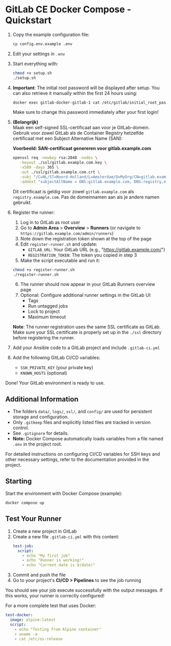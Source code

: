 # GitLab CE Docker Compose - Quickstart

1. Copy the example configuration file:
   ```sh
   cp config.env.example .env
   ```
2. Edit your settings in `.env`
3. Start everything with:
   ```bash
   chmod +x setup.sh
   ./setup.sh
   ```
4. **Important**: The initial root password will be displayed after setup. You can also retrieve it manually within the first 24 hours using:
   ```bash
   docker exec gitlab-docker-gitlab-1 cat /etc/gitlab/initial_root_password
   ```
   Make sure to change this password immediately after your first login!

5. **(Belangrijk)**  
    Maak een self-signed SSL-certificaat aan voor je GitLab-domein. Gebruik voor zowel GitLab als de Container Registry hetzelfde certificaat met een Subject Alternative Name (SAN):

    **Voorbeeld: SAN-certificaat genereren voor gitlab.example.com**
    ```sh
    openssl req -newkey rsa:2048 -nodes \
       -keyout ./ssl/gitlab.example.com.key \
       -x509 -days 365 \
       -out ./ssl/gitlab.example.com.crt \
       -subj "/C=NL/ST=Noord-Holland/L=Amsterdam/O=MyOrg/CN=gitlab.example.com" \
       -addext "subjectAltName = DNS:gitlab.example.com, DNS:registry.example.com"
    ```
    Dit certificaat is geldig voor zowel `gitlab.example.com` als `registry.example.com`. Pas de domeinnamen aan als je andere namen gebruikt.
6. Register the runner:
   1. Log in to GitLab as root user
   2. Go to **Admin Area** > **Overview** > **Runners** (or navigate to `https://gitlab.example.com/admin/runners`)
   3. Note down the registration token shown at the top of the page
   4. Edit `register-runner.sh` and update:
      - `GITLAB_URL`: Your GitLab URL (e.g., "https://gitlab.example.com/")
      - `REGISTRATION_TOKEN`: The token you copied in step 3
   5. Make the script executable and run it:
   ```bash
   chmod +x register-runner.sh
   ./register-runner.sh
   ```
   6. The runner should now appear in your GitLab Runners overview page
   7. Optional: Configure additional runner settings in the GitLab UI:
      - Tags
      - Run untagged jobs
      - Lock to project
      - Maximum timeout

   **Note**: The runner registration uses the same SSL certificate as GitLab. Make sure your SSL certificate is properly set up in the `./ssl` directory before registering the runner.

7. Add your Ansible code to a GitLab project and include `.gitlab-ci.yml`
8. Add the following GitLab CI/CD variables:
   - `SSH_PRIVATE_KEY` (your private key)
   - `KNOWN_HOSTS` (optional)

Done! Your GitLab environment is ready to use.

## Additional Information

- The folders `data/`, `logs/`, `ssl/`, and `config/` are used for persistent storage and configuration.
- Only `.gitkeep` files and explicitly listed files are tracked in version control.
- See `.gitignore` for details.
- **Note:** Docker Compose automatically loads variables from a file named `.env` in the project root.

For detailed instructions on configuring CI/CD variables for SSH keys and other necessary settings, refer to the documentation provided in the project.

## Starting

Start the environment with Docker Compose (example):
```sh
docker compose up
```

## Test Your Runner

1. Create a new project in GitLab
2. Create a new file `.gitlab-ci.yml` with this content:
   ```yaml
   test-job:
     script:
       - echo "My first job"
       - echo "Runner is working!"
       - echo "Current date is $(date)"
   ```
3. Commit and push the file
4. Go to your project's **CI/CD > Pipelines** to see the job running

You should see your job execute successfully with the output messages. If this works, your runner is correctly configured!

For a more complete test that uses Docker:
```yaml
test-docker:
  image: alpine:latest
  script:
    - echo "Testing from Alpine container"
    - uname -a
    - cat /etc/os-release
```